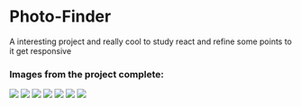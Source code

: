 <h1>Photo-Finder</h1>

<p>A interesting project and really cool to study react and refine some points to it get responsive</p>

<h3>Images from the project complete:</h3>
<img src="https://user-images.githubusercontent.com/78867040/192547947-ab249cd8-c236-4652-a27c-f294d8ce413e.PNG" />
<img src="https://user-images.githubusercontent.com/78867040/192547955-d3a3e3e5-2ad2-4315-8dc6-36efa5f9dec7.PNG" />
<img src="https://user-images.githubusercontent.com/78867040/192547958-007d0a6e-81f2-4c98-9742-175fb6cfe96f.PNG" />
<img src="https://user-images.githubusercontent.com/78867040/192547962-1f8000b7-78e0-4c70-a185-7a7371d787f1.PNG" />
<img src="https://user-images.githubusercontent.com/78867040/192547966-b0d46b3a-053a-447f-ad2c-9264c2c42890.PNG" />
<img src="https://user-images.githubusercontent.com/78867040/192547969-822a6c5b-93c0-4219-9c61-211a948c9791.PNG" />
<img src="https://user-images.githubusercontent.com/78867040/192547974-c107b137-a6a1-4315-8fdf-2092e3b2533c.PNG" />
